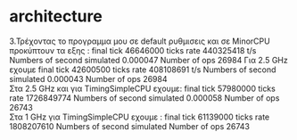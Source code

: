 # architecture
3.Τρέχοντας το προγραμμα μου σε default ρυθμισεις και σε MinorCPU προκύπτουν τα εξης :
  final tick 46646000    ticks rate 440325418 t/s  Numbers of second simulated 0.000047  Number of ops 26984
  Για 2.5 GHz εχουμε final tick 42600500 ticks rate 408108691   t/s   Numbers of second simulated 0.000043 Number of ops  26984  
 Στα 2.5 GHz και για TimingSimpleCPU  εχουμε:
 final tick 57980000  ticks rate 1726849774   Numbers of second simulated 0.000058 Number of ops 26743  
 Στα 1 GHz για TimingSimpleCPU εχουμε :
  final tick 61139000  ticks rate 1808207610  Numbers of second simulated   Number of ops 26743  
